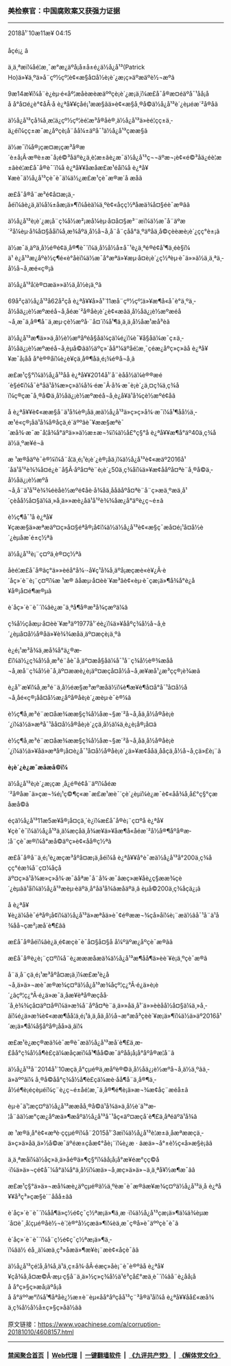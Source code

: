 ### 美检察官：中国腐败案又获强力证据
------------------------

<div class="published">
 <span class="date" title="ä¸­å½æ¶é´">
  <time datetime="2018-10-11T04:15:04+08:00">
   2018å¹´10æ11æ¥ 04:15
  </time>
 </span>
</div>
<br/>
<div class="wsw">
 <span class="dateline">
  åçé¡¿ â
 </span>
 <p>
  ä¸ä¸ªæï¼åé¦æ¸¯æ°æ¿äºå¡å±å±é¿ä½å¿å¹³(Patrick Ho)ä»¥ä¸ºä»å¨çº½çº¦è¢«æ§å¤å½è¡è´¿æ¡ç»äºæäºè½¬æºã
 </p>
 <p>
  9æ14æ¥ï¼å¨è¿èµ·é«åº¦æåèæèæäººçè¡è´¿æ¡ä¸­ï¼æ£å¯å®æ¤éäºå¯¹åå¡åå å°å¤é¿è°¢åÂ·å è¿ªå¥¥çåé¡¹ææ§ãä»è¢«æ§å¸®å©ä½å¿å¹³è´¿èµéæ´²å®åã
 </p>
 <p>
  ä½å¿å¹³çå¾å¸æ¦ä¿çº½çº¦èé¦æ³å®åè®¸ä½å¿å¹³ä»èé¦çç±ä¸­ä¿éï¼çç±æ¯æ¿åºçè¡å¨åå¼±äºå¯¹ä½å¿å¹³çææ§ã
 </p>
 <p>
  ä½æ¯ï¼å®¡çæ­¤æ¡çæ³å®æ´è±å¡Â·æ®è±æ¯å¡é©³åäºè¿ä¸è¦æ±ãè¿æ¯ä½å¿å¹³ç¬¬äºæ¬¡è¢«é©³åä¿éè¦æ±ãèé¦æ£å¯å®è¯´ï¼å è¿ªå¥¥åæåæ£æ¹éåï¼å è¿ªå¥¥æè¯ä½å¿å¹³çè¯è¯ä¼ä½¿æ£æ¹çè¯æ®æ´å æåã
 </p>
 <p>
  æ£å¯å®å¨æ³é¢å¤æ¡ä¸­åéï¼âè¿ä¸ä¼å¼±åæ¡ä»¶ï¼åèä¼ä¸ºè¢«åçç½ªåæä¾å¤§éè¯æ®ãâ
 </p>
 <p>
  ä½å¿å¹³è¡è´¿æ¡å¨ç¾å½æ²¡æå¼èµ·å¤å¤§æ³¨æï¼ä½æ¯å¨äºæ´²å¼èµ·å¾å¤§ååï¼å¸æ¾åºä¸­å½å¬å¸å¨å¨çåå°ä¸ºäºåä¸å©çèèæè¡è´¿çç°è±¡ã
 </p>
 <p>
  ä½æ¯ä¸äºä¸­å½é®é¢ä¸å®¶è¯´ï¼ä¸­å½å½å±å¯¹è¿ä¸ªé®é¢å¹¶ä¸éè§ï¼ ä¹ è¿å¹³æ¿åºè½ç¶é«è°åèï¼ä½æ¯å°æªä»¥æµ·å¤è¡è´¿ç½ªèµ·è¯ä»»ä½ä¸ä¸ªä¸­å½å¬å¸æé«ç®¡ã
 </p>
 <p>
  ä½å¿å¹³å¦è®¤æä»»ä½ä¸å½è¡ä¸ºã
 </p>
 <p>
  69å²çä½å¿å¹³å62å²çå è¿ªå¥¥å»å¹´11æå¨çº½çº¦ä»¥æ¶å«å¯è°ä¸ºä¸­å½åä¿¡è½æºæéå¬å¸åéæ´²å®åè¡è´¿è¢«æãä¸­å½åä¿¡è½æºæéå¬å¸æ¯ä¸å®¶å¨ä¸æµ·çè½æºå·¨å¤´ï¼å¹¶ä¸ä¸ä¸­å½åæ¹æå³èã
 </p>
 <p>
  ä½å¿å¹³æ¶ä»»ä¸­å½è½æºåºéå§åä¼çä¼é¿ï¼è¯¥å§åä¼æ¯ç±ä¸­å½åä¿¡è½æºæéå¬å¸èµå©ãä½äºç»´åå°¼äºåé¦æ¸¯çéæ¿åºç»ç»ãå è¿ªå¥¥æ¯å¡åå å°è®®åï¼è¿è¥çä¸å®¶åä¸é¡¾é®å¬å¸ã
 </p>
 <p>
  æ£æ¹ç§°ï¼ä½å¿å¹³åå è¿ªå¥¥2014å¹´å¨èåå½ä¼è®®æé´è§é¢ï¼å¯è°åä¹å¾æ»ç»ä¼å¾·éæ¯Â·å¾·æ¯è¡è´¿ä¸¤ç¾ä¸ç¾åï¼ç®çæ¯å¸®å©ä¸­å½åä¿¡è½æºæéå¬å¸è¿å¥ä¹å¾çè½æºé¢åã
 </p>
 <p>
  å è¿ªå¥¥è¢«ææ§å¨ä¹å¾è®¡åä¸­æä½å¿å¹³ä»ç»ç»å¾·æ¯ï¼å¹¶åå½ä¸­æ¹é«ç®¡åä¹å¾å®åçä¸­é´äººãè¯¥ææ§æªè¯´æå¾·æ¯æ¯å¦å¾å°äºä»»ä½æ±æ¬¾ï¼ä½å£°ç§°å è¿ªå¥¥æ¶å°äº40ä¸ç¾åä½ä¸ºæ¥é¬ã
 </p>
 <p>
  æ ¹æ®åäºè¯è®¼ï¼å¨å¦ä¸é¡¹è¡è´¿è®¡åä¸­ï¼ä½å¿å¹³è¢«æäº2016å¹´åä¹å¹²è¾¾å¤é¿è¨å§Â·åºå¤ªè¨è¡è´¿50ä¸ç¾åï¼ä»¥æ¢ååºå¤ªè¨å¸®å©ä¸­å½åä¿¡è½æºå¬å¸å¨ä¹å¹²è¾¾éèåè½æºé¢åè·å¾åä¸ååãåºå¤ªè¨å¨ç»æä¸ºæä¸å¹´çèåå½å¤§ä¼ä¸»å¸­ä»»æè¿åä¹å¹²è¾¾åæ¿å°äºè¿ç¬é±ã
 </p>
 <p>
  è½ç¶å¯¹å è¿ªå¥¥çææ§ä»æªæäº¤ç»å¤§éªå®¡å¢ï¼ä½ä½å¿å¹³è¢«æ§ç¯æå¤é¡¹å¤å½è´¿èµåæ´é±ç½ªã
 </p>
 <p>
  ä½å¿å¹³è¡¨ç¤ºä¸è®¤ç½ªã
 </p>
 <p>
  åèé¦æ£å¯å®ãç°ä»»èéå°å¾·-å¥ç¹å¾å¸äºå¡æçæè«è¥¿Â·è´åç»´è¨è¡¨ç¤ºï¼æ ¹æ® âåæµ·å¤èè´¥æ³âè¢«èµ·è¯çæ¡ä»¶å¾å°è¿å¥å®¡å¤é¶æ®µã
 </p>
 <p>
  è´åç»´è¨è¯´ï¼âè¿æ¯ä¸ªå¶å®æ³å¾çæºä¼â
 </p>
 <p>
  ç¾å½çåæµ·å¤èè´¥æ³äº1977å¹´éè¿ï¼ä»¥ååºç¾å½å¬å¸è´¿èµå¤å½å®åä»¥è¾¾æåä¸äº¤æçè¡ä¸ºã
 </p>
 <p>
  è¿é¡¹æ³å¾ä¸æ­å¾å°ä¿®æ­£ï¼ä½¿ç¾å½å¸æ³é¨åè¯å¸äº¤æå§åä¼å¯¹å¨ç¾å½è®¾æå­å¬å¸æå¨ç¾å½è¯å¸äº¤ææè¿è¡äº¤æçå¤å½å¬å¸æ¥æå¹¿æ³çç®¡è¾æã
 </p>
 <p>
  è¿å¹´æ¥ï¼å¸æ³é¨ä¸å½éæ§æ³æºæåä½ï¼è¶æ¥è¶å¤å°å¯¹å¤å½å¬å¸åé«ç®¡åå¤å½æ¿åºå®åè¡è´¿æèµ·è¯è®¼ã
 </p>
 <p>
  è½ç¶å¸æ³é¨æ­¤åæ¾ææ§ç¾å½åæ¬§æ´²å¬å¸åä¸­å½å®åè¡è´¿ï¼ä½ä»æªå¯¹åå¤å½å®åè¡è´¿çä¸­å½ä¼ä¸è¿è¡å®¡å¤ã
 </p>
 <p>
  è½ç¶å¸æ³é¨æ­¤åæ¾ææ§ç¾å½åæ¬§æ´²å¬å¸åä¸­å½å®åè¡è´¿ï¼ä½ä»¥åä»æªå®¡å¤è¿å¯¹å¤å½å®åè¡è´¿ä»¥æ¢ååä¸ååçä¸­å½å¬å¸çä»£è¡¨ã
 </p>
 <p>
  <strong>
   è¡è´¿è¿æ¯æåæå©ï¼
  </strong>
 </p>
 <p>
  ä½å¿å¹³è¡è´¿æ¡çæ ¸å¿é®é¢å¨äºï¼åéæ´²å®åæ¯ä»çæ¬¾é¡¹ç©¶ç«æ¯æ£æ¹æè¯´çè´¿èµï¼è¿æ¯è¢«åå¾å¸å£°ç§°çæåæå©ã
 </p>
 <p>
  éçä½å¿å¹³11æ5æ¥å®¡å¤çä¸´è¿ï¼æ£å¯å®è¡¨ç¤ºå è¿ªå¥¥çè¯è¯ï¼ä½å¿å¹³ä¸ä¼æçåä¸å¾æ¥ä»¥åæ¶å«åéæ´²å½å®¶åºå®æ­¦å¨çè¯æ®ï¼å°æå©äºç»è¢«åå®ç½ªã
 </p>
 <p>
  æ£å¯å®å¨ä¸é¡¹è¿æçæ³åº­å¤æ¡ä¸­åéï¼å è¿ªå¥¥å°è¯æä½å¿å¹³å°200ä¸ç¾åçç°éæ¾å¨ç¤¼åçåäº¤ç»ä¹å¾æ»ç»å¾·æ¯ãåªæ¯å¨å¾·æ¯âæç»æ¥åè¿ç§ææ¾çè´¿èµâä¹åï¼ä½å¿å¹³æèµ·èäºä¸å°åä¹å¾âæåäºä¸â èµå©200ä¸ç¾åçä¿¡ã
 </p>
 <p>
  å è¿ªå¥¥è¿ä¼åè¯éªå®¡å¢ï¼ä½å¿å¹³ä»æªåä»è¯¢é®ææ¬¾çå»åï¼è¡¨æä½âå¯¹å¨ä¹å¾åå¬çæ²¡æå´è¶£âã
 </p>
 <p>
  æ£å¯å®åéï¼âè¿ä¸é¢æçè¯è¯å¤§å¤§å å¼ºäºæ¿åºçè¯æ®ãâ
 </p>
 <p>
  æ£å¯å®è¿è¡¨ç¤ºï¼å¨è¿æææåæä¾ä½å¿å¹³æ¶åå¶ä»èè´¥è¡ä¸ºçè¯æ®ã
 </p>
 <p>
  å¨ä¸å¨çä¸é¡¹æ³åº­å¤æ¡ä¸­ï¼æ£æ¹è¿å¬å¸ä»ä»¬æè¯æ®æ¾ç¤ºä½å¿å¹³æ¾åçº¦ç¿°Â·é¿ä»è¡è´¿ãçº¦ç¿°Â·é¿ä»æ¯ä¸åæ¥èªå®æçåå·´å¸è¾¾çå¤äº¤å®ï¼ä»æ¾å¨åºå¤ªè¨ä¸ä»»åä¸å¹´ä»»èèåå½å¤§ä¼ä¸»å¸­ãï¼é¿ä»æ¾è¢«ææ¶åå¦ä¸é¡¹ä¸ä¸åä¸­å½å¬æ°æå³çèè´¥æ¡ä»¶ï¼ä½ä»äº2016å¹´æ¡ä»¶å¼å§åº­å®¡åå»ä¸ãï¼
 </p>
 <p>
  æ£æ¹è¿æç®æä¾è¯æ®è¯æä½å¿å¹³æå´è¶£ä¸æ­£åå°ç¾å½å¶è£çä¼æåçæï¼å¹¶åå©æ¯äºåå¡å¡å°åºå®æ­¦å¨ã
 </p>
 <p>
  ä½å¿å¹³å¨2014å¹´10æçä¸å°çµé®ä¸­æåºè®©ä¸­å½åä¿¡è½æºå¬å¸ä½ä¸ºâä¸­ä»äººâï¼ å¸®å©åå°ç¾å½å¶è£çä¼æè·åå¶å¨ä¸å®¶ä¸­å½é¶è¡éçèµéï¼ç¨è¿ç¬é±åé¦æ¸¯ä¸å®¶é¶è¡ä»æ¬¾æ¢åç¨æéå±ã
 </p>
 <p>
  èµ·è¯ä¹¦æç¤ºä½å¿å¹³ææåå¸®å©ä¹å¾ä»ä¸­å½è´­ä¹°æ­¦å¨ãä½æ°çæ¿åºæä»¶æåºä½å¿å¹³å¯¹åç«äº¤æçå´è¶£ä¸åªéäºä¹å¾ã
 </p>
 <p>
  æ ¹æ®ä¸å°è¢«æªè·ççµé®ï¼å¨2015å¹´3æï¼ä½å¿å¹³è¦æ±ä¸åæªææçä¸­ä»ç»ä»åä¸ä»½å©æ¯äºéæ±çåæ¢°åè¡¨ï¼è¿æ · âæä»¬å°±è½ç«å»æ§è¡âã
 </p>
 <p>
  ä¸ä¸ªæåï¼ä½åç»ä¸­ä»åé®ä»¶ç§°ï¼âå¡å¡å°æ¥éæ°çç©å·ï¼ä»ä»¬çé¢å¯¼å°ä¼å°ä¸­å½ï¼æä»¬å¸æç»ä»ä»¬ä¸ä¸ªå¥½æ¶æ¯ãâ
 </p>
 <p>
  æ£æ¹ç§°ä»ä»¬æå¾æè¿äºçµé®ä½ä¸ºèæ¯è¯æ®âæ¥æ¾ç¤ºä½å¿å¹³ä¸å è¿ªå¥¥å³ç³»çæ§è´¨ååå±ãâ
 </p>
 <p>
  è´åç»´è¨è¯´ï¼åå¶ä»ç½é¢ç¯ç½ªæ¡ä»¶ä¸æ ·ï¼ä½å¿å¹³çæ¡ä»¶ä¼ä¾èµæ´å¤è¯¸å¦çµé®åè½¬è´¦è®°å½çæä»¶ï¼èä¸æ¯ç®å»è¯äººçè¯è¯ã
 </p>
 <p>
  è´åç»´è¨è¯´ï¼å¨ç½é¢ç¯ç½ªæ¡ä»¶ä¸­ï¼âä½ éå¸¸ä¼æä¸ç³»åæä»¶æ¥è¡¨æè¢«åçè¯ãâ
 </p>
 <p>
  ä½å¿å¹³çé¦å¸­å¾å¸ä¹ä¸ç±å¾·åÂ·éæç»åè¡¨è¯è®ºãå è¿ªå¥¥çå¾å¸å¤æ©Â·æµ·ç§å¨ä¸ä»½ç»ç¾å½ä¹é³çå£°æä¸­è¯´ï¼âå¨è¿åå¡åå å°ç»§ç»­æå¡äºå¡åå å°äººæ°ï¼å¹¶åªåè¿½æ±è¨èµ«åå°åºçåå¹³ç¨³å®ä¹åï¼å è¿ªå¥¥åå£«æå¾ä¸ç¾å½å½å±ç»§ç»­åä½ãâ
 </p>
</div>

原文链接：https://www.voachinese.com/a/corruption-20181010/4608157.html


------------------------
#### [禁闻聚合首页](https://github.com/gfw-breaker/banned-news/blob/master/README.md) &nbsp;|&nbsp; [Web代理](https://github.com/gfw-breaker/open-proxy/blob/master/README.md) &nbsp;|&nbsp;  [一键翻墙软件](https://github.com/gfw-breaker/nogfw/blob/master/README.md) &nbsp;|&nbsp; [《九评共产党》](https://github.com/gfw-breaker/9ping.md/blob/master/README.md#九评之一评共产党是什么) &nbsp;|&nbsp; [《解体党文化》](https://github.com/gfw-breaker/jtdwh.md/blob/master/README.md#绪论)